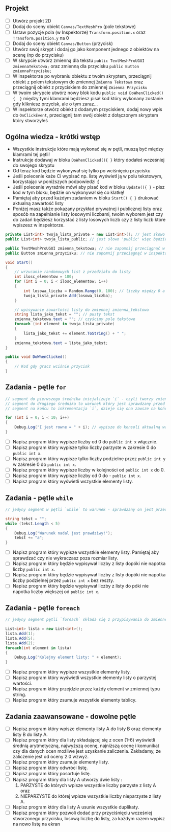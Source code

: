 ## Projekt
- [ ] Utwórz projekt 2D
- [ ] Dodaj do sceny obiekt `Canvas/TextMeshPro` (pole tekstowe)
- [ ] Ustaw pozycje pola (w Inspektorze) `Transform.position.x` oraz `Transform.position.y` na 0
- [ ] Dodaj do sceny obiekt `Canvas/Button` (przycisk)
- [ ] Utwórz swój skrypt i dodaj go jako komponent jednego z obiektów na scenę (np do przycisku)
- [ ] W skrypcie utwórz zmienną dla tekstu `public TextMeshProUGUI zmiennaTekstowa;` oraz zmienną dla przycisku `public Button zmiennaPrzycisku;`
- [ ] W inspektorze po wybraniu obiektu z twoim skryptem, przeciągnij obiekt z polem tekstowym do zmiennej `Zmienna Tekstowa` oraz przeciągnij obiekt z przyciskiem do zmiennej `Zmienna Przycisku`
- [ ] W twoim skrypcie utwórz nowy blok kodu `public void DoWhenClicked(){  }` między tymi klamrami będziesz pisał kod który wykonany zostanie gdy klikniesz przycisk, ale o tym zaraz...
- [ ] W inspektorze otwórz obiekt z dodanym przyciskiem, dodaj nowy wpis do `OnClickEvent`, przeciągnij tam swój obiekt z dołączonym skryptem który stworzyłeś

## Ogólna wiedza - krótki wstęp
- Wszystkie instrukcje które mają wykonać się w pętli, muszą być między klamrami tej pętli!
- Instrukcje dodawaj w bloku `DoWhenClicked(){ }` który dodałeś wcześniej do swojego skryptu
- Od teraz kod będzie wykonywał się tylko po wciśnięciu przycisku
- Jeśli polecenie każe Ci wypisać np. listę wyświetl ją w polu tekstowym, korzystając w poniższych podpowiedzi :)
- Jeśli polecenie wyraźnie mówi aby pisać kod w bloku `Update(){ }` - pisz kod w tym bloku, będzie on wykonywał się co klatkę!
- Pamiętaj aby przed każdym zadaniem w bloku `Start() { }` drukować aktualną zawartość listy
- Poniżej masz także pokazany przykład prywatnej i publicznej listy oraz sposób na zapełnianie listy losowymi liczbami, twoim wyborem jest czy do zadań będziesz korzystać z listy losowych liczb czy z listy liczb które wpiszesz w inspektorze.
```C#
private List<int> twoja_lista_private = new List<int>(); // jest słowo 'private' więc nie zobaczysz listy w inspektorze
public List<int> twoja_lista_public; // jest słowo 'public' więc będziesz mógł dodać elementy w inspektorze

public TextMeshProUGUI zmienna_tekstowa; // nie zapomnij przeciągnąć w inspektorze!
public Button zmienna_przycisku; // nie zapomnij przeciągnąć w inspektorze!

void Start() 
{
	// wrzucanie randomowych list z przedziału do listy
	int ilosc_elementow = 100;
	for (int i = 0; i < ilosc_elementow; i++) 
	{
		int losowa_liczba = Random.Range(0, 100); // liczby między 0 a 99
		twoja_lista_private.Add(losowa_liczba);
	}

	// wpisywanie zawartości listy do zmiennej zmienna_tekstowa
	string lista_jako_tekst = ""; // pusty tekst
	zmienna_tekstowa.text = ""; // czyścimy pole tekstowe
	foreach (int element in twoja_lista_private) 
	{
		lista_jako_tekst += element.ToString() + " ";
	}
	zmienna_tekstowa.text = lista_jako_tekst;
}

public void DoWhenClicked()
{
	// Kod gdy gracz wciśnie przycisk
}
```

## Zadania - pętle `for`
```C#
// segment do pierwszego średnika inicjalizuje `i` - czyli tworzy zmienną i w pętli for i ustawia jej wartośc - w tym wypadku na 0
// segment do drugiego średnika to warunek który jest sprawdzany przed każdym wywołaniem pętli - póki warunek się spełnia, pętla jest kontynuowana - w tym wypadku sprawdzamy czy `i` jest mniejsze od 10
// segment na końcu to inkrementacja `i`, dzieje się ona zawsze na końcu każdego wywołania pętli - w tym wypadku dodajemy do `i` 1

for (int i = 0; i < 10; i++) 
{
	Debug.Log("I jest rowne = " + i); // wypisze do konsoli aktualną wartość i
}
```
- [ ] Napisz program który wypisze liczby od 0 do `public int x` włącznie. 
- [ ] Napisz program który wypisze tylko liczby parzyste w zakresie 0 do `public int x`. 
- [ ] Napisz program który wypisze tylko liczby podzielne przez `public int y` w zakresie 0 do `public int x`. 
- [ ] Napisz program który wypisze liczby w kolejności od `public int x` do 0. 
- [ ] Napisz program który wypisze liczby od 0 do - `public int x`. 
- [ ] Napisz program który wyświetli wszystkie elementy listy.

## Zadania - pętle `while`
```C#
// jedyny segment w pętli `while` to warunek - sprawdzany on jest przed wywołaniem każdego przejścia pętli - innymi słowy, pętla będzie się wykonywać póki warunek będzie prawdziwy, stąd ważne jest aby mieć pewność, że dany warunek w końcu przestanie być prawdziwy - w innym przypadku program może nam się zawiesić!

string tekst = "";
while (tekst.Length < 5) 
{
	Debug.Log("Warunek nadal jest prawdziwy!");
	tekst += "a";
}
```
- [ ] Napisz program który wypisze wszystkie elementy listy. Pamiętaj aby sprawdzać czy nie wykraczasz poza rozmiar listy.
- [ ] Napisz program który będzie wypisywał liczby z listy dopóki nie napotka liczby `public int x`.
- [ ] Napisz program który będzie wypisywał liczby z listy dopóki nie napotka liczby podzielnej przez `public int x` bez reszty. 
- [ ] Napisz program który będzie wypisywał liczby z listy do póki nie napotka liczby większej od `public int x`. 

## Zadania - pętle `foreach`
```C#
// jedyny segment pętli `foreach` składa się z przypisywania do zmiennej - w tym wypadku - "element" kolejnych wartości pętli. Innymi słowy co przejście pętli do zmiennej "element" wpisywany jest kolejny element listy "lista". Zauważ, że typ zmiennej element jest taki sam jak typ naszej listy!

List<int> lista = new List<int>();
lista.Add(1);
lista.Add(5);
lista.Add(2);
foreach(int element in lista)
{
	Debug.Log("Kolejny element listy: " + element);
}
```
- [ ] Napisz program który wypisze wszystkie elementy listy. 
- [ ] Napisz program który wyświetli wszystkie elementy listy o parzystej wartości. 
- [ ] Napisz program który przejdzie przez każdy element w zmiennej typu string. 
- [ ] Napisz program który zsumuje wszystkie elementy tablicy.

## Zadania zaawansowane - dowolne pętle
- [ ] Napisz program który wpisze elementy listy A do listy B oraz elementy listy B do listy A. 
- [ ] Napisz program który dla listy składającej się z ocen (1-6) wyświetli średnią arytmetyczną, najwyższą ocenę, najniższą ocenę i komunikat czy dla danych ocen możliwe jest uzyskanie zaliczenia. Zakładamy, że zaliczenie jest od oceny 2.0 wzwyż. 
- [ ] Napisz program który zsumuje elementy listy. 
- [ ] Napisz program który odwróci listę. 
- [ ] Napisz program który posortuje listę. 
- [ ] Napisz program który dla listy A utworzy dwie listy :
	1. PARZYSTE do których wpisze wszystkie liczby parzyste z listy A oraz 
	2. NIEPARZYSTE do której wpisze wszystkie liczby nieparzyste z listy A. 
- [ ] Napisz program który dla listy A usunie wszystkie duplikaty. 
- [ ] Napisz program który pozwoli dodać przy przyciśnięciu wcześniej stworzonego przycisku,  losową liczbę do listy, za każdym razem wypisz na nowo listę na ekran